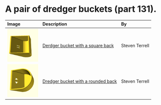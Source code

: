 # A pair of dredger buckets (part 131).

Image | Description | By
:--- | :--- | :---
[<img src="images/rect.png" width="100">](131-rectangular-back.stl) | [Derdger bucket with a square back](131-rectangular-back.stl) | Steven Terrell
[<img src="images/round.png" width="100">](131-round-back.stl) | [Dredger bucket with a rounded back](131-round-back.stl) | Steven Terrell
